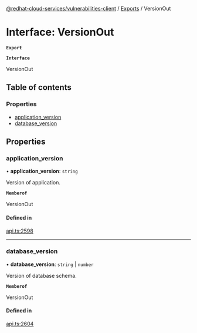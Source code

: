[@redhat-cloud-services/vulnerabilities-client](../README.md) / [Exports](../modules.md) / VersionOut

# Interface: VersionOut

**`Export`**

**`Interface`**

VersionOut

## Table of contents

### Properties

- [application\_version](VersionOut.md#application_version)
- [database\_version](VersionOut.md#database_version)

## Properties

### application\_version

• **application\_version**: `string`

Version of application.

**`Memberof`**

VersionOut

#### Defined in

[api.ts:2598](https://github.com/RedHatInsights/javascript-clients/blob/master/packages/vulnerabilities/git-api/api.ts#L2598)

___

### database\_version

• **database\_version**: `string` \| `number`

Version of database schema.

**`Memberof`**

VersionOut

#### Defined in

[api.ts:2604](https://github.com/RedHatInsights/javascript-clients/blob/master/packages/vulnerabilities/git-api/api.ts#L2604)
